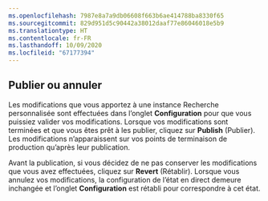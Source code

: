 ```yaml
---
ms.openlocfilehash: 7987e8a7a9db06608f663b6ae414788ba8330f65
ms.sourcegitcommit: 829d951d5c90442a38012daaf77e86046018e5b9
ms.translationtype: HT
ms.contentlocale: fr-FR
ms.lasthandoff: 10/09/2020
ms.locfileid: "67177394"
---
```

## <a name="publish-or-revert"></a>Publier ou annuler
Les modifications que vous apportez à une instance Recherche personnalisée sont effectuées dans l’onglet **Configuration** pour que vous puissiez valider vos modifications. Lorsque vos modifications sont terminées et que vous êtes prêt à les publier, cliquez sur **Publish** (Publier). Les modifications n’apparaissent sur vos points de terminaison de production qu’après leur publication.

Avant la publication, si vous décidez de ne pas conserver les modifications que vous avez effectuées, cliquez sur **Revert** (Rétablir). Lorsque vous annulez vos modifications, la configuration de l’état en direct demeure inchangée et l’onglet **Configuration** est rétabli pour correspondre à cet état.
